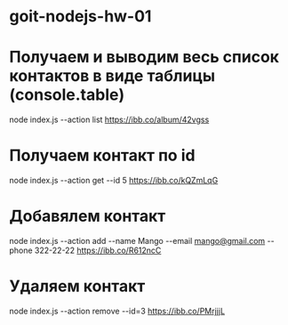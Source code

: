 # goit-nodejs-hw-01


# Получаем и выводим весь список контактов в виде таблицы (console.table)
node index.js --action list
https://ibb.co/album/42vgss

# Получаем контакт по id
node index.js --action get --id 5
https://ibb.co/kQZmLqG

# Добавялем контакт
node index.js --action add --name Mango --email mango@gmail.com --phone 322-22-22
https://ibb.co/R612ncC

# Удаляем контакт
node index.js --action remove --id=3
https://ibb.co/PMrjjjL